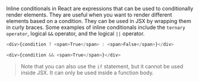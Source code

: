 Inline conditionals in React are expressions that can be used to conditionally render elements. They are useful when you want to render different elements based on a condition. They can be used in JSX by wrapping them in curly braces. Some examples of inline conditionals include the `ternary operator`, logical `&&` operator, and the logical `||` operator.

```js
<div>{condition ? <span>True</span> : <span>False</span>}</div>
```

```js
<div>{condition && <span>True</span>}</div>
```

> Note that you can also use the `if` statement, but it cannot be used inside JSX. It can only be used inside a function body.
